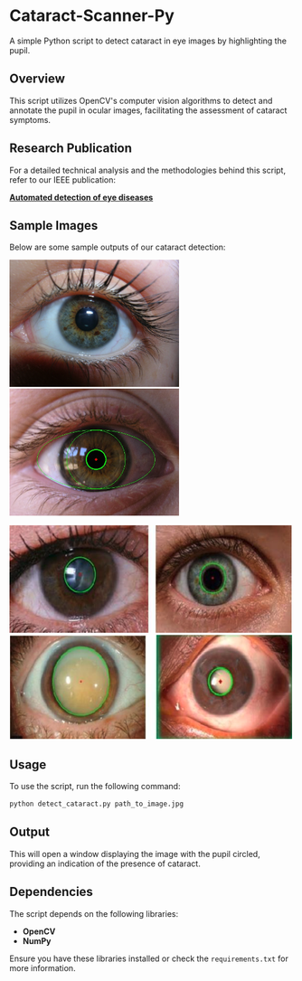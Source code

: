 # Cataract-Scanner-Py

A simple Python script to detect cataract in eye images by highlighting the pupil.

## Overview

This script utilizes OpenCV's computer vision algorithms to detect and annotate the pupil in ocular images, facilitating the assessment of cataract symptoms.

## Research Publication

For a detailed technical analysis and the methodologies behind this script, refer to our IEEE publication:

[**Automated detection of eye diseases**](https://ieeexplore.ieee.org/document/7566355)


## Sample Images

Below are some sample outputs of our cataract detection:

 <img src="images/sample.jpg" width="300">  <img src="images/sample2.jpg" width="300"> 

 <img src="images/sample4.png" width="500">  <img src="images/sample5.png" width="500"> 



<!-- Add more as needed: ![Sample n](images/samplen.jpg) -->

## Usage

To use the script, run the following command:

```bash
python detect_cataract.py path_to_image.jpg
```

## Output

This will open a window displaying the image with the pupil circled, providing an indication of the presence of cataract.

## Dependencies

The script depends on the following libraries:

- **OpenCV**
- **NumPy**

Ensure you have these libraries installed or check the `requirements.txt` for more information.
